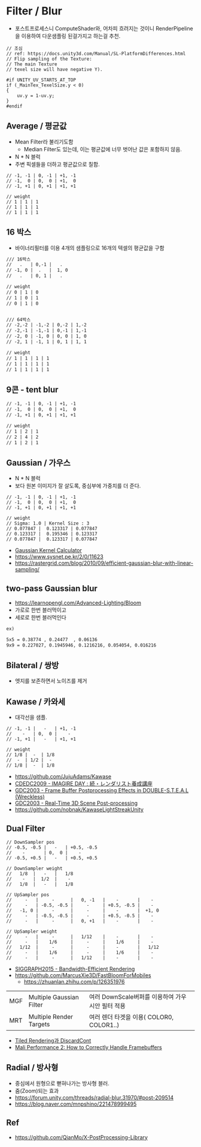 # Filter / Blur

- 포스트프로세스니 ComputeShader와, 어차피 흐려지는 것이니 RenderPipeline을 이용하여 다운샘플링 된걸가지고 하는걸 추천.

``` hlsl
// 조심
// ref: https://docs.unity3d.com/Manual/SL-PlatformDifferences.html
// Flip sampling of the Texture: 
// The main Texture
// texel size will have negative Y).

#if UNITY_UV_STARTS_AT_TOP
if (_MainTex_TexelSize.y < 0)
{
    uv.y = 1-uv.y;
}
#endif
```

## Average / 평균값

- Mean Filter라 불리기도함
  - Median Filter도 있는데, 이는 평균값에 너무 벗어난 값은 포함하지 않음.
- N * N 블럭
- 주변 픽셀들을 더하고 평균값으로 칠함.

``` hlsl
// -1, -1 | 0, -1 | +1, -1
// -1,  0 | 0,  0 | +1,  0
// -1, +1 | 0, +1 | +1, +1

// weight
// 1 | 1 | 1
// 1 | 1 | 1
// 1 | 1 | 1
```

## 16 박스

- 바이너리필터를 이용 4개의 샘플링으로 16개의 텍셀의 평균값을 구함

```txt
/// 16박스
//   .   | 0,-1 |   .  
// -1, 0 |  .   |  1, 0  
//   .   | 0, 1 |   .  

// weight
// 0 | 1 | 0
// 1 | 0 | 1
// 0 | 1 | 0


/// 64박스
// -2,-2 | -1,-2 | 0,-2 | 1,-2
// -2,-1 | -1,-1 | 0,-1 | 1,-1
// -2, 0 | -1, 0 | 0, 0 | 1, 0
// -2, 1 | -1, 1 | 0, 1 | 1, 1

// weight
// 1 | 1 | 1 | 1
// 1 | 1 | 1 | 1
// 1 | 1 | 1 | 1
```

## 9콘 - tent blur

``` txt
// -1, -1 | 0, -1 | +1, -1
// -1,  0 | 0,  0 | +1,  0
// -1, +1 | 0, +1 | +1, +1

// weight
// 1 | 2 | 1
// 2 | 4 | 2
// 1 | 2 | 1
```

## Gaussian / 가우스

- N * N 블럭
- 보다 원본 이미지가 잘 살도록, 중심부에 가중치를 더 준다.

``` hlsl
// -1, -1 | 0, -1 | +1, -1
// -1,  0 | 0,  0 | +1,  0
// -1, +1 | 0, +1 | +1, +1

// weight
// Sigma: 1.0 | Kernel Size : 3
// 0.077847 |  0.123317 | 0.077847
// 0.123317 |  0.195346 | 0.123317
// 0.077847 |  0.123317 | 0.077847
```

- [Gaussian Kernel Calculator](http://dev.theomader.com/gaussian-kernel-calculator/)
- <https://www.sysnet.pe.kr/2/0/11623>
- <https://rastergrid.com/blog/2010/09/efficient-gaussian-blur-with-linear-sampling/>

## two-pass Gaussian blur

- <https://learnopengl.com/Advanced-Lighting/Bloom>
- 가로로 한번 블러먹이고
- 세로로 한번 블러먹인다

``` txt
ex)

5x5 = 0.38774 , 0.24477  , 0.06136
9x9 = 0.227027, 0.1945946, 0.1216216, 0.054054, 0.016216
```

## Bilateral / 쌍방

- 엣지를 보존하면서 노이즈를 제거

## Kawase / 카와세

- 대각선을 샘플.

``` hlsl
// -1, -1 |   -   | +1, -1
//    -   | 0,  0 |    -   
// -1, +1 |   -   | +1, +1

// weight
// 1/8 |  -  | 1/8
//  -  | 1/2 |  - 
// 1/8 |  -  | 1/8
```

- <https://github.com/JujuAdams/Kawase>
- [CDEDC2009 -  IMAGIRE DAY : 続・レンダリスト養成講座](https://cedil.cesa.or.jp/cedil_sessions/view/264)
- [GDC2003 - Frame Buffer Postprocessing Effects in DOUBLE-S.T.E.A.L (Wreckless)](http://genderi.org/frame-buffer-postprocessing-effects-in-double-s-t-e-a-l-wreckl.html)
- [GDC2003 - Real-Time 3D Scene Post-processing](https://developer.amd.com/wordpress/media/2012/10/Oat-ScenePostprocessing.pdf)
- https://github.com/nobnak/KawaseLightStreakUnity

## Dual Filter

``` hlsl
// DownSampler pos
// -0.5, -0.5 |   -   | +0.5, -0.5
//    -       | 0,  0 |    -   
// -0.5, +0.5 |   -   | +0.5, +0.5

// DownSampler weight
//   1/8  |   -   |   1/8
//    -   |  1/2  |    - 
//   1/8  |   -   |   1/8

// UpSampler pos
//     -   |     -      |   0, -1   |    -       |    -
//     -   | -0.5, -0.5 |     -     | +0.5, -0.5 |    -
//   -1, 0 |     -      |     -     |    -       |  +1, 0
//     -   | -0.5, -0.5 |     -     | +0.5, -0.5 |    -
//     -   |     -      |   0, +1   |    -       |    -

// UpSampler weight
//     -   |     -      |   1/12    |    -       |    -
//     -   |    1/6     |     -     |    1/6     |    -
//   1/12  |     -      |     -     |    -       |   1/12
//     -   |    1/6     |     -     |    1/6     |    -
//     -   |     -      |   1/12    |    -       |    -
```

- [SIGGRAPH2015 - Bandwidth-Efficient Rendering](https://community.arm.com/cfs-file/__key/communityserver-blogs-components-weblogfiles/00-00-00-20-66/siggraph2015_2D00_mmg_2D00_marius_2D00_notes.pdf)
- <https://github.com/MarcusXie3D/FastBloomForMobiles>
  - <https://zhuanlan.zhihu.com/p/126351976>

|     |                          |                                                  |
|-----|--------------------------|--------------------------------------------------|
| MGF | Multiple Gaussian Filter | 여러 DownScale버퍼를 이용하여 가우시안 필터 적용 |
| MRT | Multiple Render Targets  | 여러 렌더 타겟을 이용( COLOR0, COLOR1..)         |

- [Tiled Rendering과 DiscardCont](https://dreamotion.tistory.com/4)
- [Mali Performance 2: How to Correctly Handle Framebuffers](https://community.arm.com/developer/tools-software/graphics/b/blog/posts/mali-performance-2-how-to-correctly-handle-framebuffers)

## Radial / 방사형

- 중심에서 원형으로 뻗혀나가는 방사형 블러.
- 줌(Zoom)되는 효과
- <https://forum.unity.com/threads/radial-blur.31970/#post-209514>
- <https://blog.naver.com/mnpshino/221478999495>

## Ref

- <https://github.com/QianMo/X-PostProcessing-Library>
